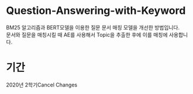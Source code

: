# Question-Answering-with-Keyword
BM25 알고리즘과 BERT모델을 이용한 질문 문서 매칭 모델을 개선한 방법입니다.  <br>
문서와 질문을 매칭시킬 때 AE를 사용해서 Topic을 추출한 후에 이를 매칭에 사용합니다. <br>
# 기간
2020년 2학기Cancel Changes
